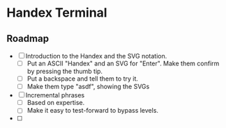 # Handex Terminal

## Roadmap

* [ ] Introduction to the Handex and the SVG notation.
    * [ ] Put an ASCII "Handex" and an SVG for "Enter". Make them confirm by pressing the thumb tip. 
    * [ ] Put a backspace and tell them to try it.
    * [ ] Make them type "asdf", showing the SVGs
* [ ] Incremental phrases 
    * [ ] Based on expertise.
    * [ ] Make it easy to test-forward to bypass levels.
* [ ] 